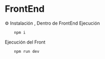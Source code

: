 # FrontEnd
⚙ Instalación , Dentro de FrontEnd Ejecución

```shell
    npm i 
```

Ejecución del Front 

```Shell
    npm run dev
```